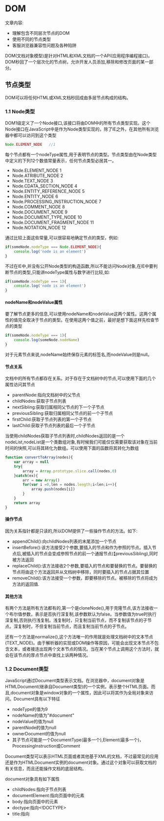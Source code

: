 # DOM

文章内容:

* 理解包含不同层次节点的DOM
* 使用不同的节点类型
* 客服浏览器兼容性问题及各种陷阱

DOM(文档对象模型)是针对HTML和XML文档的一个API(应用程序编程接口)。DOM秒回了一个层次化的节点树，允许开发人员添加,移除和修改页面的某一部分。

## 节点类型

DOM可以将任何HTML或XML文档秒回成由多层节点构成的结构。

### 1.1 Node类型

DOM1级定义了一个Node接口,该接口将由DOM中的所有节点类型实现。这个Node接口在JavaScript中是作为Node类型实现的，除了IE之外，在其他所有浏览器中都可以访问到这个类型

``` JavaScript
Node.ELEMENT_NODE   //1
```

每个节点都有一个nodeType属性,用于表明节点的类型。节点类型由在Node类型中定义的下列12个数值常量表示，任何节点类型必居其一。

* Node.ELEMENT_NODE 1
* Node.ATRIBUTE_NODE 2
* Node.TEXT_NODE 3
* Node.CDATA_SECTION_NODE 4
* Node.ENTITY_REFERENCE_NODE 5
* Node.ENTITY_NODE 6
* Node.PROCESSING_INSTRUCTION_NODE 7
* Node.COMMENT_NODE 8
* Node.DOCUMENT_NODE 9
* Node.DOCUMENT_TYPE_NODE 10
* Node.DOCUMENT_FRAGMENT_NODE 11
* Node.NOTATION_NODE 12

通过比较上面这些常量,可以很容易地确定节点的类型，例如:

``` javascript
if(someNode.nodeType === Node.ELEMENT_NODE){
    console.log('node is an element')
}
```

不过在IE中,并没有公开Node类型的构造函数,所以不能访问Node对象,在IE中要判断节点的类型,只能讲nodeType属性与数字进行比较,如:

``` javascript
if(someNode.nodeType === 1){
    console.log('node is an element')
}
```

#### nodeName和nodeValue属性

要了解节点更多的信息,可以使用nodeName和nodeValue这两个属性。这两个属性的值完全取决于节点的类型。在使用这两个值之前，最好是想下面这样先检查节点的类型

``` javascript
if(someNode.nodeType === 1){
    console.log(someNode.nodeName)
}
```

对于元素节点来说,nodeName始终保存元素的标签名,而nodeValue则是null。

#### 节点关系

文档中的所有节点都存在关系。对于存在于文档树中的节点,可以使用下面的几个属性访问其节点

* parentNode:指向文档树中的父节点
* childNodes:获取子节点列表
* nextSibling:获取归属相同父节点的下一个子节点
* previousSibling:获取归属相同父节点的前一个子节点
* firstChild:获取子节点列表的第一个子节点
* lastChild:获取子节点列表的最后一个子节点

当使用childNodes获取子节点列表时,childNodes返回的是一个nodeList,nodeList是一个类数组对象,有时候我们可能仅仅需要获取该对象在当前时间的快照,可以将其转化为数组。可以使用下面的函数将其转化为数组

``` javascript
function convertToArray(nodes){
    var array = null
    try{
        array = Array.prototype.slice.call(nodes,0)
    }catch(ex){
        arr = new Array()
        for(var i =0,len = nodes.length;i<len;i++){
            array.push(nodes[i])
        }
    }
    return array
}
```

#### 操作节点

因为关系指针都是只读的,所以DOM提供了一些操作节点的方法。如下:

* appendChild():向childNodes列表的末尾添加一个节点
* insertBefore():该方法接受2个参数,要插入的节点和作为参照的节点。插入节点后,被插入的节点会变成参照节点的前一个通报节点(【previousSibling),同时被方法返回
* replaceChild():该方法接收2个参数,要插入的节点和要替换的节点。要替换的节点将由这个方法返回并从文档树中移除，同时要插入的节点占据其位置
* removeChild():该方法接受一个参数，即要移除的节点。被移除的节点将成为方法的返回值.

#### 其他方法

有两个方法是所有方法都有的,第一个是cloneNode(),用于克隆节点,该方法接收一个布尔值参数，表示是否执行深复制,该参数默认为false。当参数值为true时执行深复制,否则执行浅复制。浅复制时，只复制当前节点，而不复制该节点的子节点。深复制时，不但复制当前节点，而且复制当前节点的子节点。

还有一个方法是normalize(),这个方法唯一的作用就是处理文档树中的文本节点(TEXT_NODE)。由于解析器的实现或DOM操作等原因，可能会出现文本节点不包含文本，或者接连出现两个文本节点的情况。当在某个节点上调用这个方法时，就会在该节点的厚点节点中查找上诉两种情况。

### 1.2 Document类型

JavaScript通过Document类型表示文档。在浏览器中，document对象是HTMLDocument(继承自Document类型)的一个实例，表示整个HTML页面。而且,document对象是window对象的一个属性，因此可以将其作为全局对象来访问。Document具有以下特征

* nodeType的值为9
* nodeName的值为"#document"
* nodeValue的值为null
* parentNode的值为null
* ownerDocument的值为null
* 其子节点可能是一个DocumentType(最多一个),Element(最多一个)，ProcessingInstruction或Comment

Document类型可以表示HTML页面或者其他基于XML的文档，不过最常见的应用还是作为HTMLDocument实例的document对象。通过这个对象可以获取文档的有关信息，而且还能操作文档的底层结构。

document对象具有如下属性

* childNodes:指向子节点列表
* documentElement:指向页面中的<html>元素
* body:指向页面中的<body>元素
* doctype:指向<!DOCTYPE>
* title:指向<title>
* URL:当前页面的URL
* referrer:当前页面的来源URL
* domain:当前页面的域名,如 "google.com"

在document对象中,有些值得注意的兼容性问题如下:

#### (1) 对document.doctype的支持

* IE8及之前版本,如果存在文档类型声明，会将其错误地解释为一个注释并把它当做Comment节点,而document.doctype的值始终未null
* IE9+和firefox,如果存在文档声明,会将其作为文档的第一个子节点,此时可以使用document.childNodes[0]和document.firstChild访问
* chrome,Safari和Opera:如果存在文档类型声明,会将其解析，但不会作为文档的子节点，无法通过documnt.childNodes访问他

document类型还提供了一些用于查找元素的方法,如下:

* getElementsByTagName:通过标签名查找
* getElementsByClassName:通过类名查找
* getElementById:通过id名查找
* querySelector:通过选择器查找，只返回第一个符合条件的
* querySelectorAll:通过选择器查找,查找所有的

document对象还有一些特殊的集合。这些集合都是HTMLCollection对象,为访问文档常用的部分提供了快捷方式，包括

* document.anchors 包含文档中所有带有name特性的<a>元素
* document.applets 包含文档中所有的<applet>元素,因为不在推荐使用<applet>元素，所以这个集合已经不建议使用了
* document.forms 包含文档中所有的<form>元素,与document.getElementsByTagName("form")得到的结果一致
* document.images 包含文档中所有的img元素,
* document.links 包含文档中所有带href特性的<a>元素

document对象还提供将输出流写入到网页中的能力,不过值得注意的是,该方法只有在页面被加载的过程中，才可以向页面动态地加入内容。

write(),writeln(),open(),close()

``` javascript
<html>
    <body>
        <script type="text/javascript">
            document.write("hello world")
        </script>
    <body>
</html>
```

### 1.3 Element类型

除了Document类型之外,Element类型就要算是Web编程中最常用的类型了。Element类型用于表现XML或HTML元素，提供了对元素标签名，子节点及特性的访问。Element节点具有以下特征

* nodeType的值为1
* nodeName的值为元素的标签名
* nodeValue的值为null

要访问元素的标签名,可以使用nodeName和tagName属性，两者返回一样的值

``` javascript
var ulNode = document.getElementsByTagName('ul')[0]
ulNode.tagName === ulNode.tagName       //true
```

关于标签名,在HTML中,标签名始终大写，在XML中,标签名和源代码中的保持一致,所以要准确判断节点的标签名最好先将其转换为小写后再判断。

``` javascript
ulNode.tagNmae.toLowerCase() == "ul"       //true
```

